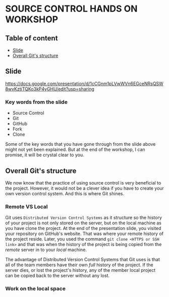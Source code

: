 # SOURCE CONTROL HANDS ON WORKSHOP

## Table of content

* [Slide](#Slide)
* [Overall Git's structure](#Overall-Git's-structure)

## Slide
https://docs.google.com/presentation/d/1cCGnm1pLVwWVn6EGceNRsQSW8wvKztiTQKo3kP4yGHU/edit?usp=sharing

### Key words from the slide
* Source Control
* Git
* GitHub
* Fork
* Clone

Some of the key words that you have gone through from the slide above might not yet been explained. But at the end of the workshop, I can promise, it will be crystal clear to you.

## Overall Git's structure
We now know that the practice of using source control is very beneficial to the project. However, it would not be a clever idea if you have to create your own version control system. And this is where Git shines.

### Remote VS Local
Git uses `Distributed Version Control Systems` as it structure so the history of your project is not only stored on the server, but on the local machine as you have clone the project. At the end of the presentation slide, you visited your repository on GitHub's website. That was where your remote history of the project reside. Later, you used the command `git clone <HTTPS or SSH link>` and that was when the history of the project is being copied from the *remote* server in to your *local* machine.

The advantage of Distributed Version Control Systems that Git uses is that all of the team members have their own *full* history of the project. If the server dies, or lost the project's history, any of the member local project can be copied back to the server without any lost. 

### Work on the local space

